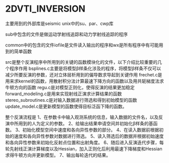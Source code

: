 # 2DVTI_INVERSION
主要用到的外部库是seismic unix中的su、par、cwp库


sub中包含的文件是做运动学射线追踪和动力学射线追踪的程序

common中的包含的文件iofile是文件读入输出的程序和wx是所有程序中有可能用到的简单函数

src是整个反演程序中所用到的关键的函数模块化的文件，以下介绍比较重要的几个程序作用
bsplines.c主要是将模型β样条化涉及的程序，将模型β样条不仅可以减少所要反演的参数，还对立体层析用到的偏导数求导起到关键作用
frechet.c是用来求kernel的函数，用散射积分法计算最速下降方向的函数以及用共轭梯度法求牛顿方向的函数
regu.c是对模型正则化，使得反演的结果更加稳定
forward_modeling.c是用来实现射线正演求计算结果的函数
stereo_subroutines.c是对输入数据进行筛选和得到初始模型的函数
update_model.c是更新模型的函数使得目标泛函下降的函数。

整个反演流程是
1、在参数卡中输入观测系统的信息，输入数据的文件名，以及反演中所用到的人为定义的参数。
2、给输出结果申请空间并初始化β样条的基函数。
3、初始化模型空间中速度和各向异性参数的部分。
4、在读入数据前根据初始的速度和各向异性参数对数据进行筛选。
5、读入筛选后的数据并根据初始速度和各向异性参数来初始化反射点位置和出射角度。
6、随后进入反演迭代步骤，每轮先射线正演计算梯度以及Hessian，加入正则化后利用最速下降梯度和Hessian求得牛顿方向并更新模型。
7、输出每轮迭代的结果。
